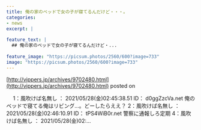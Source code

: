 ```yaml
---
title: 俺の家のベッドで女の子が寝てるんだけど・・・。
categories:
- news
excerpt: |
  
feature_text: |
  ## 俺の家のベッドで女の子が寝てるんだけど・...
  
feature_image: "https://picsum.photos/2560/600?image=733"
image: "https://picsum.photos/2560/600?image=733"
---
```


[http://vippers.jp/archives/9702480.html](http://vippers.jp/archives/9702480.html)
posted on 

<!--more-->

　 1：風吹けば名無し ： 2021/05/28(金)02:45:38.51 ID： d0ggZzcVa.net 俺のベッドで寝てる俺はリビング…。どーしたらええ？ 2：風吹けば名無し ： 2021/05/28(金)02:46:10.91 ID： tPS4WiB0r.net 警察に通報しろ定期 4：風吹けば名無し ： 2021/05/28(金)02:...
